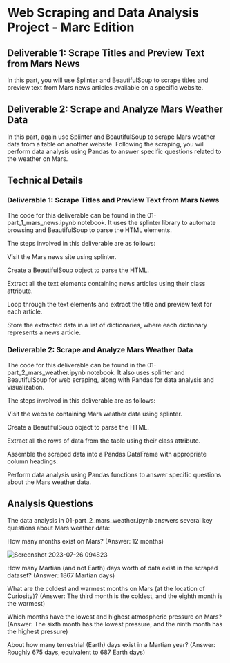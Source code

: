 # Web Scraping and Data Analysis Project - Marc Edition

## Deliverable 1: Scrape Titles and Preview Text from Mars News

In this part, you will use Splinter and BeautifulSoup to scrape titles and preview text from Mars news articles available on a specific website.

## Deliverable 2: Scrape and Analyze Mars Weather Data

In this part, again use Splinter and BeautifulSoup to scrape Mars weather data from a table on another website. Following the scraping, you will perform data analysis using Pandas to answer specific questions related to the weather on Mars.

## Technical Details

### Deliverable 1: Scrape Titles and Preview Text from Mars News
The code for this deliverable can be found in the 01-part_1_mars_news.ipynb notebook. It uses the splinter library to automate browsing and BeautifulSoup to parse the HTML elements.

The steps involved in this deliverable are as follows:

Visit the Mars news site using splinter.

Create a BeautifulSoup object to parse the HTML.

Extract all the text elements containing news articles using their class attribute.

Loop through the text elements and extract the title and preview text for each article.

Store the extracted data in a list of dictionaries, where each dictionary represents a news article.

### Deliverable 2: Scrape and Analyze Mars Weather Data

The code for this deliverable can be found in the 01-part_2_mars_weather.ipynb notebook. It also uses splinter and BeautifulSoup for web scraping, along with Pandas for data analysis and visualization.

The steps involved in this deliverable are as follows:

Visit the website containing Mars weather data using splinter.

Create a BeautifulSoup object to parse the HTML.

Extract all the rows of data from the table using their class attribute.

Assemble the scraped data into a Pandas DataFrame with appropriate column headings.

Perform data analysis using Pandas functions to answer specific questions about the Mars weather data.

## Analysis Questions

The data analysis in 01-part_2_mars_weather.ipynb answers several key questions about Mars weather data:

How many months exist on Mars? (Answer: 12 months)

![Screenshot 2023-07-26 094823](https://github.com/ehsanshahrabi/Data-Collection-challenge/assets/124327258/65d3ed3b-66ce-4818-94ef-7293a98be7ad)

How many Martian (and not Earth) days worth of data exist in the scraped dataset? (Answer: 1867 Martian days)

What are the coldest and warmest months on Mars (at the location of Curiosity)? (Answer: The third month is the coldest, and the eighth month is the warmest)

Which months have the lowest and highest atmospheric pressure on Mars? (Answer: The sixth month has the lowest pressure, and the ninth month has the highest pressure)

About how many terrestrial (Earth) days exist in a Martian year? (Answer: Roughly 675 days, equivalent to 687 Earth days)
